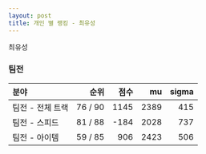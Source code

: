 ```yaml
---
layout: post
title: 개인 별 랭킹 - 최유성
---
```


최유성


### 팀전

| 분야 | 순위 | 점수 | mu | sigma |
|:---|---:|---:|---:|---:|
| 팀전 - 전체 트랙 | 76 / 90 | 1145 | 2389 | 415 |
| 팀전 - 스피드 | 81 / 88 | -184 | 2028 | 737 |
| 팀전 - 아이템 | 59 / 85 | 906 | 2423 | 506 |
